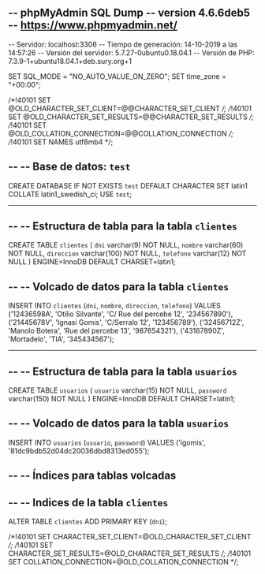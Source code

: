 -- phpMyAdmin SQL Dump
-- version 4.6.6deb5
-- https://www.phpmyadmin.net/
--
-- Servidor: localhost:3306
-- Tiempo de generación: 14-10-2019 a las 14:57:26
-- Versión del servidor: 5.7.27-0ubuntu0.18.04.1
-- Versión de PHP: 7.3.9-1+ubuntu18.04.1+deb.sury.org+1

SET SQL_MODE = "NO_AUTO_VALUE_ON_ZERO";
SET time_zone = "+00:00";


/*!40101 SET @OLD_CHARACTER_SET_CLIENT=@@CHARACTER_SET_CLIENT */;
/*!40101 SET @OLD_CHARACTER_SET_RESULTS=@@CHARACTER_SET_RESULTS */;
/*!40101 SET @OLD_COLLATION_CONNECTION=@@COLLATION_CONNECTION */;
/*!40101 SET NAMES utf8mb4 */;

--
-- Base de datos: `test`
--
CREATE DATABASE IF NOT EXISTS `test` DEFAULT CHARACTER SET latin1 COLLATE latin1_swedish_ci;
USE `test`;

-- --------------------------------------------------------

--
-- Estructura de tabla para la tabla `clientes`
--

CREATE TABLE `clientes` (
  `dni` varchar(9) NOT NULL,
  `nombre` varchar(60) NOT NULL,
  `direccion` varchar(100) NOT NULL,
  `telefono` varchar(12) NOT NULL
) ENGINE=InnoDB DEFAULT CHARSET=latin1;

--
-- Volcado de datos para la tabla `clientes`
--

INSERT INTO `clientes` (`dni`, `nombre`, `direccion`, `telefono`) VALUES
('12436598A', 'Otilio Silvante', 'C/ Rue del percebe 12', '234567890'),
('21445678V', 'Ignasi Gomis', 'C/Serralo 12', '123456789'),
('32456712Z', 'Manolo Botera', 'Rue del percebe 13', '987654321'),
('43167890Z', 'Mortadelo', 'TIA', '345434567');

-- --------------------------------------------------------

--
-- Estructura de tabla para la tabla `usuarios`
--

CREATE TABLE `usuarios` (
  `usuario` varchar(15) NOT NULL,
  `password` varchar(150) NOT NULL
) ENGINE=InnoDB DEFAULT CHARSET=latin1;

--
-- Volcado de datos para la tabla `usuarios`
--

INSERT INTO `usuarios` (`usuario`, `password`) VALUES
('igomis', '81dc9bdb52d04dc20036dbd8313ed055');

--
-- Índices para tablas volcadas
--

--
-- Indices de la tabla `clientes`
--
ALTER TABLE `clientes`
  ADD PRIMARY KEY (`dni`);

/*!40101 SET CHARACTER_SET_CLIENT=@OLD_CHARACTER_SET_CLIENT */;
/*!40101 SET CHARACTER_SET_RESULTS=@OLD_CHARACTER_SET_RESULTS */;
/*!40101 SET COLLATION_CONNECTION=@OLD_COLLATION_CONNECTION */;
